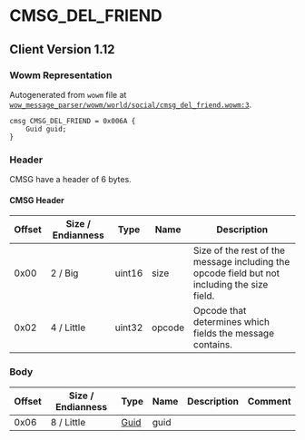# CMSG_DEL_FRIEND

## Client Version 1.12

### Wowm Representation

Autogenerated from `wowm` file at [`wow_message_parser/wowm/world/social/cmsg_del_friend.wowm:3`](https://github.com/gtker/wow_messages/tree/main/wow_message_parser/wowm/world/social/cmsg_del_friend.wowm#L3).
```rust,ignore
cmsg CMSG_DEL_FRIEND = 0x006A {
    Guid guid;
}
```
### Header

CMSG have a header of 6 bytes.

#### CMSG Header

| Offset | Size / Endianness | Type   | Name   | Description |
| ------ | ----------------- | ------ | ------ | ----------- |
| 0x00   | 2 / Big           | uint16 | size   | Size of the rest of the message including the opcode field but not including the size field.|
| 0x02   | 4 / Little        | uint32 | opcode | Opcode that determines which fields the message contains.|

### Body

| Offset | Size / Endianness | Type | Name | Description | Comment |
| ------ | ----------------- | ---- | ---- | ----------- | ------- |
| 0x06 | 8 / Little | [Guid](../spec/packed-guid.md) | guid |  |  |

